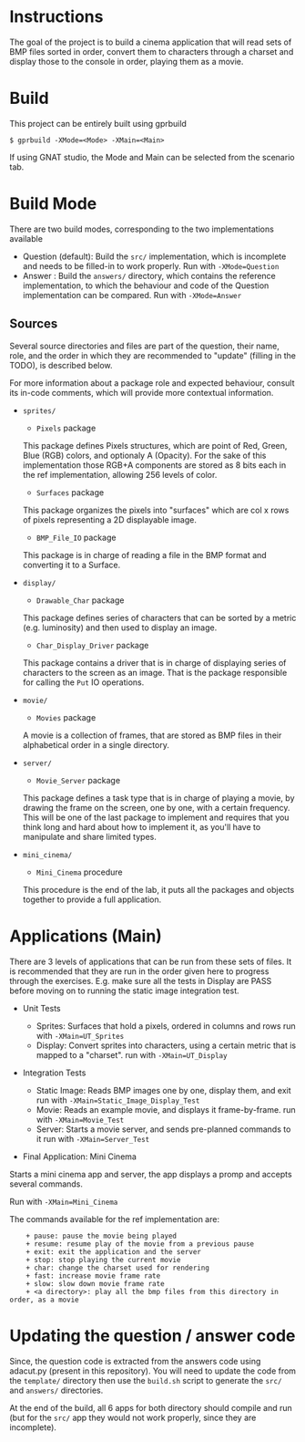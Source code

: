 # Instructions

The goal of the project is to build a cinema application that will read sets of
BMP files sorted in order, convert them to characters through a charset and display
those to the console in order, playing them as a movie.

# Build

This project can be entirely built using gprbuild

`$ gprbuild -XMode=<Mode> -XMain=<Main>`

If using GNAT studio, the Mode and Main can be selected from the scenario tab.

# Build Mode

There are two build modes, corresponding to the two implementations available

- Question (default): Build the `src/` implementation, which is incomplete and needs to be
  filled-in to work properly.
  Run with `-XMode=Question`
- Answer : Build the `answers/` directory, which contains the reference implementation, to
  which the behaviour and code of the Question implementation can be compared.
  Run with `-XMode=Answer`

## Sources

Several source directories and files are part of the question, their name, role, and the order in which
they are recommended to "update" (filling in the TODO), is described below.

For more information about a package role and expected behaviour, consult its in-code comments, which
will provide more contextual information.

- `sprites/`

    * `Pixels` package

    This package defines Pixels structures, which are point of Red, Green, Blue (RGB)
    colors, and optionaly A (Opacity). For the sake of this implementation those RGB+A components
    are stored as 8 bits each in the ref implementation, allowing 256 levels of color.

    * `Surfaces` package

    This package organizes the pixels into "surfaces" which are col x rows of pixels representing a
    2D displayable image.

    * `BMP_File_IO` package

    This package is in charge of reading a file in the BMP format and converting it to a Surface.

- `display/`

    * `Drawable_Char` package

    This package defines series of characters that can be sorted by a metric (e.g. luminosity) and then used
    to display an image.

    * `Char_Display_Driver` package

    This package contains a driver that is in charge of displaying series of characters to the screen as
    an image. That is the package responsible for calling the `Put` IO operations.

- `movie/`

    * `Movies` package

    A movie is a collection of frames, that are stored as BMP files in their alphabetical order in a
    single directory.

- `server/`

    * `Movie_Server` package

    This package defines a task type that is in charge of playing a movie, by drawing the frame on the screen,
    one by one, with a certain frequency. This will be one of the last package to implement and requires that
    you think long and hard about how to implement it, as you'll have to manipulate and share limited types.

- `mini_cinema/`

    * `Mini_Cinema` procedure

    This procedure is the end of the lab, it puts all the packages and objects together to provide a full
    application.

# Applications (Main)

There are 3 levels of applications that can be run from these sets of files.
It is recommended that they are run in the order given here to progress through the exercises.
E.g. make sure all the tests in Display are PASS before moving on to running the static image
integration test.

- Unit Tests

    * Sprites: Surfaces that hold a pixels, ordered in columns and rows
      run with `-XMain=UT_Sprites`
    * Display: Convert sprites into characters, using a certain metric that
    is mapped to a "charset".
      run with `-XMain=UT_Display`

- Integration Tests

    * Static Image: Reads BMP images one by one, display them, and exit
      run with `-XMain=Static_Image_Display_Test`
    * Movie: Reads an example movie, and displays it frame-by-frame.
      run with `-XMain=Movie_Test`
    * Server: Starts a movie server, and sends pre-planned commands to it
      run with `-XMain=Server_Test`

- Final Application: Mini Cinema

Starts a mini cinema app and server, the app displays a promp and accepts several 
commands.

Run with `-XMain=Mini_Cinema`

The commands available for the ref implementation are:

        + pause: pause the movie being played
        + resume: resume play of the movie from a previous pause
        + exit: exit the application and the server
        + stop: stop playing the current movie
        + char: change the charset used for rendering
        + fast: increase movie frame rate
        + slow: slow down movie frame rate
        + <a directory>: play all the bmp files from this directory in order, as a movie

# Updating the question / answer code

Since, the question code is extracted from the answers code using adacut.py (present in this repository).
You will need to update the code from the `template/` directory then use the `build.sh` script to generate
the `src/` and `answers/` directories.

At the end of the build, all 6 apps for both directory should compile and run (but for the `src/` app they
would not work properly, since they are incomplete).
